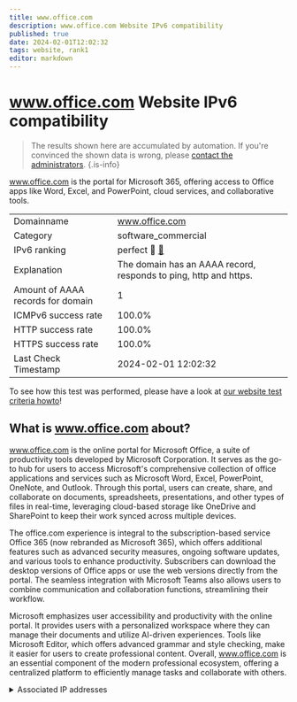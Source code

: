 ```yaml
---
title: www.office.com
description: www.office.com Website IPv6 compatibility
published: true
date: 2024-02-01T12:02:32
tags: website, rank1
editor: markdown
---
```


# www.office.com Website IPv6 compatibility

> The results shown here are accumulated by automation. If you're convinced the shown data is wrong, please [contact the administrators](/howto/chat). 
{.is-info}

www.office.com is the portal for Microsoft 365, offering access to Office apps like Word, Excel, and PowerPoint, cloud services, and collaborative tools.


|   |   |
| - | - |
| Domainname | www.office.com
| Category | software_commercial |
| IPv6 ranking | perfect :1st_place_medal: [🔗](/howto/ranking) |
| Explanation | The domain has an AAAA record, responds to ping, http and https. |
| Amount of AAAA records for domain | 1 |
| ICMPv6 success rate | 100.0%|
| HTTP success rate | 100.0% |
| HTTPS success rate | 100.0% |
| Last Check Timestamp | 2024-02-01 12:02:32 |

To see how this test was performed, please have a look at [our website test criteria howto](/howto/testcriteria/website)!


## What is www.office.com about?
www.office.com is the online portal for Microsoft Office, a suite of productivity tools developed by Microsoft Corporation. It serves as the go-to hub for users to access Microsoft's comprehensive collection of office applications and services such as Microsoft Word, Excel, PowerPoint, OneNote, and Outlook. Through this portal, users can create, share, and collaborate on documents, spreadsheets, presentations, and other types of files in real-time, leveraging cloud-based storage like OneDrive and SharePoint to keep their work synced across multiple devices.

The office.com experience is integral to the subscription-based service Office 365 (now rebranded as Microsoft 365), which offers additional features such as advanced security measures, ongoing software updates, and various tools to enhance productivity. Subscribers can download the desktop versions of Office apps or use the web versions directly from the portal. The seamless integration with Microsoft Teams also allows users to combine communication and collaboration functions, streamlining their workflow.

Microsoft emphasizes user accessibility and productivity with the online portal. It provides users with a personalized workspace where they can manage their documents and utilize AI-driven experiences. Tools like Microsoft Editor, which offers advanced grammar and style checking, make it easier for users to create professional content. Overall, www.office.com is an essential component of the modern professional ecosystem, offering a centralized platform to efficiently manage tasks and collaborate with others.



<details>
<summary>Associated IP addresses</summary>

2620:1ec:a92::156

</details>
